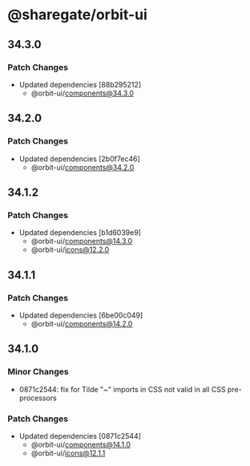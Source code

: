 # @sharegate/orbit-ui

## 34.3.0

### Patch Changes

- Updated dependencies [88b295212]
  - @orbit-ui/components@34.3.0

## 34.2.0

### Patch Changes

- Updated dependencies [2b0f7ec46]
  - @orbit-ui/components@34.2.0

## 34.1.2

### Patch Changes

- Updated dependencies [b1d6039e9]
  - @orbit-ui/components@14.3.0
  - @orbit-ui/icons@12.2.0

## 34.1.1

### Patch Changes

- Updated dependencies [6be00c049]
  - @orbit-ui/components@14.2.0

## 34.1.0

### Minor Changes

- 0871c2544: fix for Tilde "~" imports in CSS not valid in all CSS pre-processors

### Patch Changes

- Updated dependencies [0871c2544]
  - @orbit-ui/components@14.1.0
  - @orbit-ui/icons@12.1.1
